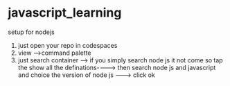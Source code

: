 # javascript_learning
setup for nodejs
1. just open your repo in codespaces
2. view -->command palette 
3. just search container --> if you simply search node js it not come so tap the show all the definations----> then search node js and javascript and choice the version of node js ---> click ok
